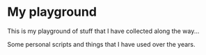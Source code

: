 # My playground
This is my playground of stuff that I have collected along the way... 

Some personal scripts and things that I have used over the years. 
